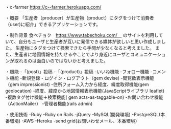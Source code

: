 ・c-farmer
https://c--farmer.herokuapp.com/

・概要
「生産者（producer）が生産物（product）にタグをつけて消費者（user)に紹介」できるアプリケーションです。

・制作背景
食べチョク　https://www.tabechoku.com/　
のサイトを利用していて、自分もユーザと生産者が互いに発信できる媒体が欲しいと思い作成しました。
生産物にタグをつけて検索できたら手間が少なくなると考えました。
また、生産者に地図情報を持たせるやことでより身近にユーザとコミュニケーションが取れるのは面白いのではないかと考えました。

・機能
-「(post)」投稿
-「(product)」投稿
-いいね機能
-フォロー機能
-コメント機能
-新規登録・ログイン・ログアウト（gem devise)
-閲覧数表示機能（gem impressionist)
-住所フォーム入力から経度、緯度取得機能(gem geolocation)
-経度、緯度から地図情報表示機能(JavaScriptライブラリ leaflet)
-複数タグ付け機能＋検索機能( gem acts-as-taggable-on)
-お問い合わせ機能（ActionMailer）
-管理者機能(rails admin)

・使用技術
-Ruby
-Ruby on Rails
-jQuery
-MySQL(開発環境)
-PostgreSQL(本番環境)
-AWS
-Heroku
-send grid(お問いわせメール、本番環境）
